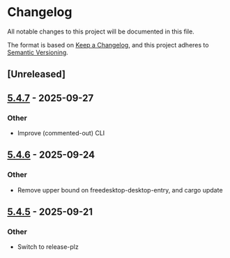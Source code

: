 # Changelog

All notable changes to this project will be documented in this file.

The format is based on [Keep a Changelog](https://keepachangelog.com/en/1.0.0/),
and this project adheres to [Semantic Versioning](https://semver.org/spec/v2.0.0.html).

## [Unreleased]

## [5.4.7](https://github.com/GideonBear/jetbrains-toolbox-updater/compare/v5.4.6...v5.4.7) - 2025-09-27

### Other

- Improve (commented-out) CLI

## [5.4.6](https://github.com/GideonBear/jetbrains-toolbox-updater/compare/v5.4.5...v5.4.6) - 2025-09-24

### Other

- Remove upper bound on freedesktop-desktop-entry, and cargo update

## [5.4.5](https://github.com/GideonBear/jetbrains-toolbox-updater/compare/v5.4.4...v5.4.5) - 2025-09-21

### Other

- Switch to release-plz
